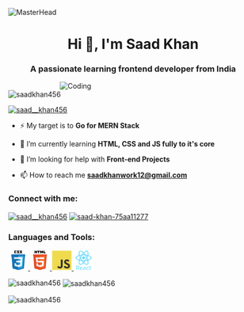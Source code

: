 ![MasterHead](https://camo.githubusercontent.com/86dd7103ef0de4a8e68fd54fcd9eadd7fdb66ea554d564c1c0c71b50feaa6d46/68747470733a2f2f6d69722d73332d63646e2d63662e626568616e63652e6e65742f70726f6a6563745f6d6f64756c65732f313430305f6f70745f312f3765653233623134333538343330372e363237643130353938333261652e676966)
<h1 align="center">Hi 👋, I'm Saad Khan</h1>
<h3 align="center">A passionate learning frontend developer from India</h3>
<img align="right" alt="Coding" width="400" src="https://cdn.dribbble.com/users/1162077/screenshots/3848914/programmer.gif">


<p align="left"> <img src="https://komarev.com/ghpvc/?username=saadkhan456&label=Profile%20views&color=0e75b6&style=flat" alt="saadkhan456" /> </p>

<p align="left"> <a href="https://twitter.com/saad__khan456" target="blank"><img src="https://img.shields.io/twitter/follow/saad__khan456?logo=twitter&style=for-the-badge" alt="saad__khan456" /></a> </p>

- ⚡ My target is to **Go for MERN Stack**

- 🌱 I’m currently learning **HTML, CSS and JS fully to it's core**

- 🤝 I’m looking for help with **Front-end Projects**

- 📫 How to reach me **saadkhanwork12@gmail.com**

<h3 align="left">Connect with me:</h3>
<p align="left">
<a href="https://twitter.com/saad__khan456" target="blank"><img align="center" src="https://raw.githubusercontent.com/rahuldkjain/github-profile-readme-generator/master/src/images/icons/Social/twitter.svg" alt="saad__khan456" height="30" width="40" /></a>
<a href="https://linkedin.com/in/saad-khan-75aa11277" target="blank"><img align="center" src="https://raw.githubusercontent.com/rahuldkjain/github-profile-readme-generator/master/src/images/icons/Social/linked-in-alt.svg" alt="saad-khan-75aa11277" height="30" width="40" /></a>
</p>

<h3 align="left">Languages and Tools:</h3>
<p align="left"> <a href="https://www.w3schools.com/css/" target="_blank" rel="noreferrer"> <img src="https://raw.githubusercontent.com/devicons/devicon/master/icons/css3/css3-original-wordmark.svg" alt="css3" width="40" height="40"/> </a> <a href="https://www.w3.org/html/" target="_blank" rel="noreferrer"> <img src="https://raw.githubusercontent.com/devicons/devicon/master/icons/html5/html5-original-wordmark.svg" alt="html5" width="40" height="40"/> </a> <a href="https://developer.mozilla.org/en-US/docs/Web/JavaScript" target="_blank" rel="noreferrer"> <img src="https://raw.githubusercontent.com/devicons/devicon/master/icons/javascript/javascript-original.svg" alt="javascript" width="40" height="40"/> </a> <a href="https://reactjs.org/" target="_blank" rel="noreferrer"> <img src="https://raw.githubusercontent.com/devicons/devicon/master/icons/react/react-original-wordmark.svg" alt="react" width="40" height="40"/> </a> </p>

<p><img align="left" src="https://github-readme-stats.vercel.app/api/top-langs?username=saadkhan456&show_icons=true&locale=en&layout=compact" alt="saadkhan456" /></p>

<p>&nbsp;<img align="center" src="https://github-readme-stats.vercel.app/api?username=saadkhan456&show_icons=true&locale=en" alt="saadkhan456" /></p>

<p><img align="center" src="https://github-readme-streak-stats.herokuapp.com/?user=saadkhan456&" alt="saadkhan456" /></p>
